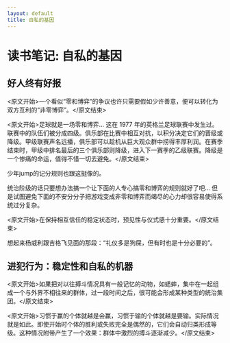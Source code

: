 ```yaml
---
layout: default
title: 自私的基因
---
```


# 读书笔记: 自私的基因


## 好人终有好报

<原文开始>一个看似“零和博弈”的争议也许只需要假如少许善意，便可以转化为双方互利的“非零博弈”。</原文结束>

<原文开始>足球就是一场零和博弈... 这在 1977 年的英格兰足球联赛中发生过。联赛中的队伍们被分成四级。俱乐部在比赛中相互对抗，以积分决定它们的晋级或降级。甲级联赛声名远播，俱乐部可以趁机从巨大观众群中捞得丰厚利润。在赛季结束时，甲级中排名最后的三个俱乐部则降级，进入下一赛季的乙级联赛。降级是一个惨痛的命运，值得不惜一切去避免。</原文结束>

少年jump的记分规则也跟这挺像的。

统治阶级的话只要想办法搞一个让下面的人专心搞零和博弈的规则就好了吧... 但是试图避免下面的不安分分子把游戏变成非零和博弈而竭尽的心力却很容易使得系统过分复杂。

<原文开始>在保持相互信任的稳定状态时，预见性与仪式感十分重要。</原文结束>

想起来杨威利跟吉格飞见面的那段：“礼仪多是狗屎，但有时也是十分必要的”。
## 进犯行为：稳定性和自私的机器

<原文开始>如果把对以往搏斗情况具有一般记忆的动物，如蟋蟀，集中在一起组成一个与外界不相往来的群体，过一段时间之后，很可能会形成某种类型的统治集团。</原文结束>

<原文开始>习惯于赢的个体就越是会赢，习惯于输的个体就越是要输。实际情况就是如此。即使开始时个体的胜利或失败完全是偶然的，它们会自动归类形成等级。这种情况附带产生了一个效果：群体中激烈的搏斗逐渐减少。</原文结束>